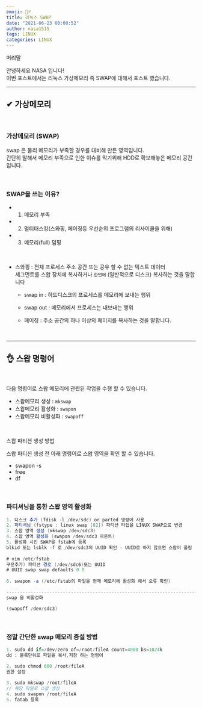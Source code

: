 ```yaml
---
emoji: 🤦‍♂️
title: 리눅스 SWAP
date: "2021-06-23 00:00:52"
author: nasa1515
tags: LINUX
categories: LINUX
---
```


머리말  

안녕하세요 NASA 입니다!  
이번 포스트에서는 리눅스 가상메모리 즉 SWAP에 대해서 포스트 했습니다.  

---


## ✔ 가상메모리

<br/>

### 가상메모리 (SWAP)  

swap 은 물리 메모리가 부족할 경우를 대비해 만든 영역입니다.   
간단히 말해서 메모리 부족으로 인한 이슈를 막기위해 HDD로 확보해놓은 메모리 공간입니다.

<br/>

### SWAP을 쓰는 이유? 

* 1. 메모리 부족
* 2. 멀티태스킹(스와핑, 페이징등 우선순위 프로그램의 리사이클을 위해)
* 3. 메모리(full) 덤핑


<br/>

* 스와핑 : 전체 프로세스 주소 공간 또는 공유 할 수 없는 텍스트 데이터  
 세그먼트를 스왑 장치에 복사하거나 ``한번에`` (일반적으로 디스크) 복사하는 것을 말합니다
	
	* swap in : 하드디스크의 프로세스를 메모리에 보내는 행위  
	* swap out : 메모리에서 프로세스는 내보내는 행위  
	
    * 페이징 : 주소 공간의 하나 이상의 페이지를 복사하는 것을 말합니다.   

<br/>

---

## 👌 스왑 명령어

<br/>

다음 명령어로 스왑 메모리에 관련된 작업을 수행 할 수 있습니다.


* 스왑메모리 생성 : ``mkswap``  
* 스왑메모리 활성화 : ``swapon``  
* 스왑메모리 비활성화 : ``swapoff``
    

<br/>

스왑 파티션 생성 방법

스왑 파티션 생성 전 아래 명령어로 스왑 영역을 확인 할 수 있습니다.

* swapon -s   
* free
* df 


<br/>

### 파티셔닝을 통한 스왑 영역 활성화  

```cs
1. 디스크 추가 (fdisk -l /dev/sdc) or parted 명령어 사용
2. 파티셔닝 (fstype : linux swap [82]) 파티션 타입을 LINUX SWAP으로 변경
3. 스왑 영역 생성 (mkswap /dev/sdc3) 
4. 스왑 영역 활성화 (swapon /dev/sdc3 마운트)
5. 활성화 시킨 SWAP을 fstab에 등록
blkid 또는 lsblk -f 로 /dev/sdc3의 UUID 확인 - UUID로 하지 않으면 스왑이 풀림
  
# vim /etc/fstab
구문추가) 파티션 경로 (/dev/sdc6)또는 UUID
# UUID swap swap defaults 0 0
  
6. swapon -a (/etc/fstab의 파일을 현재 메모리에 활성화 해서 오류 확인)

----------------------------------------------------------------------------
swap 을 비활성화

(swapoff /dev/sdc3)   
```


<br/>

### 정말 간단한 swap 메모리 증설 방법  

```cs
1. sudo dd if=/dev/zero of=/root/fileA count=4000 bs=1024k  
dd : 블록단위로 파일을 복사,저장 하는 명령어

2. sudo chmod 600 /root/fileA 
권한 설정
     
3. sudo mkswap /root/fileA                                  
// 해당 파일로 스왑 생성
4. sudo swapon /root/fileA
5. fatab 등록
```
 

 ```toc
 ```
